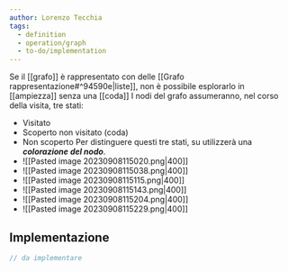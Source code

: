 ```yaml
---
author: Lorenzo Tecchia
tags:
  - definition
  - operation/graph
  - to-do/implementation
---
```

Se il [[grafo]] è rappresentato con delle [[Grafo rappresentazione#^94590e|liste]], non è possibile esplorarlo in [[ampiezza]] senza una [[coda]]
I nodi del grafo assumeranno, nel corso della visita, tre stati:
- Visitato  
- Scoperto non visitato (coda)
- Non scoperto
Per distinguere questi tre stati, su utilizzerà una ***colorazione del nodo***.
- ![[Pasted image 20230908115020.png|400]]
- ![[Pasted image 20230908115038.png|400]]
- ![[Pasted image 20230908115115.png|400]]
- ![[Pasted image 20230908115143.png|400]]
- ![[Pasted image 20230908115204.png|400]]
- ![[Pasted image 20230908115229.png|400]]


## Implementazione
```C
// da implementare
```
